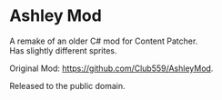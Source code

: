 # Ashley Mod 
A remake of an older C# mod for Content Patcher.  
Has slightly different sprites.

Original Mod: https://github.com/Club559/AshleyMod.

Released to the public domain.
